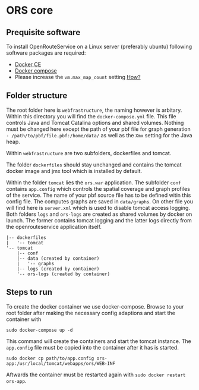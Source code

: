 # ORS core

## Prequisite software 

To install OpenRouteService on a Linux server (preferably ubuntu) following software packages are required:

- [Docker CE](https://docs.docker.com/engine/installation/linux/ubuntu/#install-using-the-repository)
- [Docker compose](https://docs.docker.com/compose/install/)
- Please increase the `vm.max_map_count` setting [How?](https://ynuxtechblog.wordpress.com/2016/01/05/getting-your-system-parameters-right-in-dockered-elasticsearch/#vm.max_map_count)

## Folder structure

The root folder here is `webfrastructure`, the naming however is arbitary. Within this directory you will find the `docker-compose.yml` file. This file
controls Java and Tomcat Catalina options and shared volumes. Nothing must be changed here except the path of your pbf file for graph generation ` - /path/to/pbf/file.pbf:/home/data/`
as well as the `Xmx` setting for the Java heap.   

Within `webfrastructure` are two subfolders, dockerfiles and tomcat. 

The folder `dockerfiles` should stay unchanged and contains the tomcat docker image and jmx tool which is installed by default. 
	
Within the folder `tomcat` lies the `ors.war` application. The subfolder `conf` contains `app.config` which controls the spatial coverage and graph profiles of the service. 
The name of your pbf source file has to be defined witin this config file. The computes graphs are saved in `data/graphs`.
On other file you will find here is `server.xml` which is used to disable tomcat access logging. Both folders `logs` and `ors-logs` are created as shared
volumes by docker on launch. The former contains tomcat logging and the latter logs directly from the openrouteservice application itself.

```webfrastructure/
|-- dockerfiles
|   '-- tomcat
'-- tomcat
    |-- conf
    |-- data (created by container)
    |   '-- graphs
    |-- logs (created by container)
    '-- ors-logs (created by container)
```

## Steps to run

To create the docker container we use docker-compose. Browse to your root folder after making the necessary config adaptions and start the container with

`sudo docker-compose up -d`

This command will create the containers and start the tomcat instance. The `app.config` file must be copied into the container after it has is started.

`sudo docker cp path/to/app.config ors-app:/usr/local/tomcat/webapps/ors/WEB-INF`

Aftwards the container must be restarted again with `sudo docker restart ors-app`.
